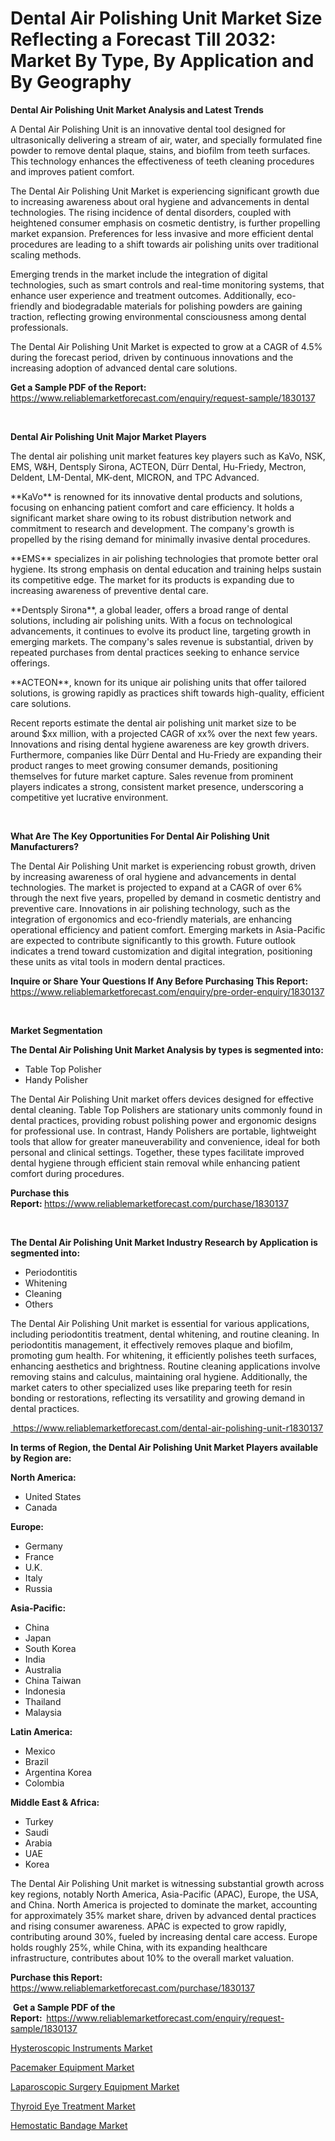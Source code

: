 <p><h1>Dental Air Polishing Unit Market Size Reflecting a Forecast Till 2032: Market By Type, By Application and By Geography</h1></p><p><strong>Dental Air Polishing Unit Market Analysis and Latest Trends</strong></p>
<p><p>A Dental Air Polishing Unit is an innovative dental tool designed for ultrasonically delivering a stream of air, water, and specially formulated fine powder to remove dental plaque, stains, and biofilm from teeth surfaces. This technology enhances the effectiveness of teeth cleaning procedures and improves patient comfort.</p><p>The Dental Air Polishing Unit Market is experiencing significant growth due to increasing awareness about oral hygiene and advancements in dental technologies. The rising incidence of dental disorders, coupled with heightened consumer emphasis on cosmetic dentistry, is further propelling market expansion. Preferences for less invasive and more efficient dental procedures are leading to a shift towards air polishing units over traditional scaling methods.</p><p>Emerging trends in the market include the integration of digital technologies, such as smart controls and real-time monitoring systems, that enhance user experience and treatment outcomes. Additionally, eco-friendly and biodegradable materials for polishing powders are gaining traction, reflecting growing environmental consciousness among dental professionals.</p><p>The Dental Air Polishing Unit Market is expected to grow at a CAGR of 4.5% during the forecast period, driven by continuous innovations and the increasing adoption of advanced dental care solutions.</p></p>
<p><strong>Get a Sample PDF of the Report:&nbsp;</strong> <a href="https://www.reliablemarketforecast.com/enquiry/request-sample/1830137?utm_campaign=1998&utm_medium=2&utm_source=Github&utm_content=ia&utm_term=03032025&utm_id=dental-air-polishing-unit">https://www.reliablemarketforecast.com/enquiry/request-sample/1830137</a></p>
<p>&nbsp;</p>
<p><strong>Dental Air Polishing Unit Major Market Players</strong></p>
<p><p>The dental air polishing unit market features key players such as KaVo, NSK, EMS, W&H, Dentsply Sirona, ACTEON, Dürr Dental, Hu-Friedy, Mectron, Deldent, LM-Dental, MK-dent, MICRON, and TPC Advanced. </p><p>**KaVo** is renowned for its innovative dental products and solutions, focusing on enhancing patient comfort and care efficiency. It holds a significant market share owing to its robust distribution network and commitment to research and development. The company's growth is propelled by the rising demand for minimally invasive dental procedures.</p><p>**EMS** specializes in air polishing technologies that promote better oral hygiene. Its strong emphasis on dental education and training helps sustain its competitive edge. The market for its products is expanding due to increasing awareness of preventive dental care.</p><p>**Dentsply Sirona**, a global leader, offers a broad range of dental solutions, including air polishing units. With a focus on technological advancements, it continues to evolve its product line, targeting growth in emerging markets. The company's sales revenue is substantial, driven by repeated purchases from dental practices seeking to enhance service offerings.</p><p>**ACTEON**, known for its unique air polishing units that offer tailored solutions, is growing rapidly as practices shift towards high-quality, efficient care solutions. </p><p>Recent reports estimate the dental air polishing unit market size to be around $xx million, with a projected CAGR of xx% over the next few years. Innovations and rising dental hygiene awareness are key growth drivers. Furthermore, companies like Dürr Dental and Hu-Friedy are expanding their product ranges to meet growing consumer demands, positioning themselves for future market capture. Sales revenue from prominent players indicates a strong, consistent market presence, underscoring a competitive yet lucrative environment.</p></p>
<p>&nbsp;</p>
<p><strong>What Are The Key Opportunities For Dental Air Polishing Unit Manufacturers?</strong></p>
<p><p>The Dental Air Polishing Unit market is experiencing robust growth, driven by increasing awareness of oral hygiene and advancements in dental technologies. The market is projected to expand at a CAGR of over 6% through the next five years, propelled by demand in cosmetic dentistry and preventive care. Innovations in air polishing technology, such as the integration of ergonomics and eco-friendly materials, are enhancing operational efficiency and patient comfort. Emerging markets in Asia-Pacific are expected to contribute significantly to this growth. Future outlook indicates a trend toward customization and digital integration, positioning these units as vital tools in modern dental practices.</p></p>
<p><strong>Inquire or Share Your Questions If Any Before Purchasing This Report:</strong> <a href="https://www.reliablemarketforecast.com/enquiry/pre-order-enquiry/1830137?utm_campaign=1998&utm_medium=2&utm_source=Github&utm_content=ia&utm_term=03032025&utm_id=dental-air-polishing-unit">https://www.reliablemarketforecast.com/enquiry/pre-order-enquiry/1830137</a></p>
<p>&nbsp;</p>
<p><strong>Market Segmentation</strong></p>
<p><strong>The Dental Air Polishing Unit Market Analysis by types is segmented into:</strong></p>
<p><ul><li>Table Top Polisher</li><li>Handy Polisher</li></ul></p>
<p><p>The Dental Air Polishing Unit market offers devices designed for effective dental cleaning. Table Top Polishers are stationary units commonly found in dental practices, providing robust polishing power and ergonomic designs for professional use. In contrast, Handy Polishers are portable, lightweight tools that allow for greater maneuverability and convenience, ideal for both personal and clinical settings. Together, these types facilitate improved dental hygiene through efficient stain removal while enhancing patient comfort during procedures.</p></p>
<p><strong>Purchase this Report:&nbsp;</strong><a href="https://www.reliablemarketforecast.com/purchase/1830137?utm_campaign=1998&utm_medium=2&utm_source=Github&utm_content=ia&utm_term=03032025&utm_id=dental-air-polishing-unit">https://www.reliablemarketforecast.com/purchase/1830137</a></p>
<p>&nbsp;</p>
<p><strong>The Dental Air Polishing Unit Market Industry Research by Application is segmented into:</strong></p>
<p><ul><li>Periodontitis</li><li>Whitening</li><li>Cleaning</li><li>Others</li></ul></p>
<p><p>The Dental Air Polishing Unit market is essential for various applications, including periodontitis treatment, dental whitening, and routine cleaning. In periodontitis management, it effectively removes plaque and biofilm, promoting gum health. For whitening, it efficiently polishes teeth surfaces, enhancing aesthetics and brightness. Routine cleaning applications involve removing stains and calculus, maintaining oral hygiene. Additionally, the market caters to other specialized uses like preparing teeth for resin bonding or restorations, reflecting its versatility and growing demand in dental practices.</p></p>
<p><a href="https://www.reliablemarketforecast.com/dental-air-polishing-unit-r1830137?utm_campaign=1998&utm_medium=2&utm_source=Github&utm_content=ia&utm_term=03032025&utm_id=dental-air-polishing-unit">&nbsp;https://www.reliablemarketforecast.com/dental-air-polishing-unit-r1830137</a></p>
<p><strong>In terms of Region, the Dental Air Polishing Unit Market Players available by Region are:</strong></p>
<p>
    <p> <strong> North America: </strong>
        <ul>
            <li>United States</li>
            <li>Canada</li>
        </ul>
        </p> 
    <p> <strong> Europe: </strong>
        <ul>
            <li>Germany</li>
            <li>France</li>
            <li>U.K.</li>
            <li>Italy</li>
            <li>Russia</li>
        </ul>
        </p> 
    <p> <strong> Asia-Pacific: </strong>
        <ul>
            <li>China</li>
            <li>Japan</li>
            <li>South Korea</li>
            <li>India</li>
            <li>Australia</li>
            <li>China Taiwan</li>
            <li>Indonesia</li>
            <li>Thailand</li>
            <li>Malaysia</li>
        </ul>
        </p> 
    <p> <strong> Latin America: </strong>
        <ul>
            <li>Mexico</li>
            <li>Brazil</li>
            <li>Argentina Korea</li>
            <li>Colombia</li>
        </ul>
        </p> 
    <p> <strong> Middle East & Africa: </strong>
        <ul>
            <li>Turkey</li>
            <li>Saudi</li>
            <li>Arabia</li>
            <li>UAE</li>
            <li>Korea</li>
        </ul>
    </p>
    </p>
<p><p>The Dental Air Polishing Unit market is witnessing substantial growth across key regions, notably North America, Asia-Pacific (APAC), Europe, the USA, and China. North America is projected to dominate the market, accounting for approximately 35% market share, driven by advanced dental practices and rising consumer awareness. APAC is expected to grow rapidly, contributing around 30%, fueled by increasing dental care access. Europe holds roughly 25%, while China, with its expanding healthcare infrastructure, contributes about 10% to the overall market valuation.</p></p>
<p><strong>Purchase this Report: </strong><a href="https://www.reliablemarketforecast.com/purchase/1830137?utm_campaign=1998&utm_medium=2&utm_source=Github&utm_content=ia&utm_term=03032025&utm_id=dental-air-polishing-unit">https://www.reliablemarketforecast.com/purchase/1830137</a></p>
<p>&nbsp;<strong>Get a Sample PDF of the Report:&nbsp;&nbsp;</strong><a href="https://www.reliablemarketforecast.com/enquiry/request-sample/1830137?utm_campaign=1998&utm_medium=2&utm_source=Github&utm_content=ia&utm_term=03032025&utm_id=dental-air-polishing-unit">https://www.reliablemarketforecast.com/enquiry/request-sample/1830137</a></p>
<p><strong></strong></p>
<p><p><a href="https://github.com/amramcocosxa/Market-Research-Report-List-1/blob/main/hysteroscopic-instruments-market.md?utm_campaign=1998&utm_medium=2&utm_source=Github&utm_content=ia&utm_term=03032025&utm_id=dental-air-polishing-unit">Hysteroscopic Instruments Market</a></p><p><a href="https://github.com/lekeydoing3k/Market-Research-Report-List-1/blob/main/pacemaker-equipment-market.md?utm_campaign=1998&utm_medium=2&utm_source=Github&utm_content=ia&utm_term=03032025&utm_id=dental-air-polishing-unit">Pacemaker Equipment Market</a></p><p><a href="https://github.com/nkomdaumis16/Market-Research-Report-List-1/blob/main/laparoscopic-surgery-equipment-market.md?utm_campaign=1998&utm_medium=2&utm_source=Github&utm_content=ia&utm_term=03032025&utm_id=dental-air-polishing-unit">Laparoscopic Surgery Equipment Market</a></p><p><a href="https://github.com/ceneabiruk11/Market-Research-Report-List-1/blob/main/thyroid-eye-treatment-market.md?utm_campaign=1998&utm_medium=2&utm_source=Github&utm_content=ia&utm_term=03032025&utm_id=dental-air-polishing-unit">Thyroid Eye Treatment Market</a></p><p><a href="https://github.com/ioniafidian4/Market-Research-Report-List-1/blob/main/hemostatic-bandage-market.md?utm_campaign=1998&utm_medium=2&utm_source=Github&utm_content=ia&utm_term=03032025&utm_id=dental-air-polishing-unit">Hemostatic Bandage Market</a></p></p>